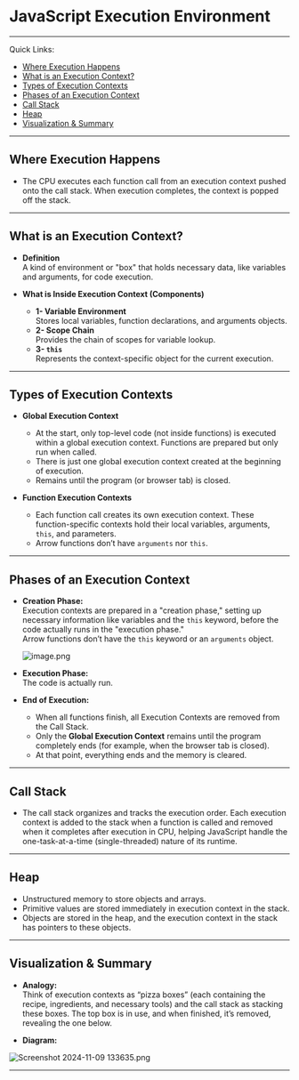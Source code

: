# JavaScript Execution Environment

---

Quick Links:

- [Where Execution Happens](#where-execution-happens)
- [What is an Execution Context?](#what-is-an-execution-context)
- [Types of Execution Contexts](#types-of-execution-contexts)
- [Phases of an Execution Context](#phases-of-an-execution-context)
- [Call Stack](#call-stack)
- [Heap](#heap)
- [Visualization & Summary](#visualization--summary)

---

## Where Execution Happens

- The CPU executes each function call from an execution context pushed onto the call stack. When execution completes, the context is popped off the stack.

---

## What is an Execution Context?

- **Definition**  
  A kind of environment or "box" that holds necessary data, like variables and arguments, for code execution.

- **What is Inside Execution Context (Components)**
  - **1- Variable Environment**  
    Stores local variables, function declarations, and arguments objects.
  - **2- Scope Chain**  
    Provides the chain of scopes for variable lookup.
  - **3- `this`**  
    Represents the context-specific object for the current execution.

---

## Types of Execution Contexts

- **Global Execution Context**

  - At the start, only top-level code (not inside functions) is executed within a global execution context. Functions are prepared but only run when called.
  - There is just one global execution context created at the beginning of execution.
  - Remains until the program (or browser tab) is closed.

- **Function Execution Contexts**
  - Each function call creates its own execution context. These function-specific contexts hold their local variables, arguments, `this`, and parameters.
  - Arrow functions don’t have `arguments` nor `this`.

---

## Phases of an Execution Context

- **Creation Phase:**  
  Execution contexts are prepared in a "creation phase," setting up necessary information like variables and the `this` keyword, before the code actually runs in the "execution phase."  
  Arrow functions don’t have the `this` keyword or an `arguments` object.

  ![image.png](attachment:54dc3561-6742-48bb-af6b-52c86878f1d6:image.png)

- **Execution Phase:**  
  The code is actually run.

- **End of Execution:**
  - When all functions finish, all Execution Contexts are removed from the Call Stack.
  - Only the **Global Execution Context** remains until the program completely ends (for example, when the browser tab is closed).
  - At that point, everything ends and the memory is cleared.

---

## Call Stack

- The call stack organizes and tracks the execution order. Each execution context is added to the stack when a function is called and removed when it completes after execution in CPU, helping JavaScript handle the one-task-at-a-time (single-threaded) nature of its runtime.

---

## Heap

- Unstructured memory to store objects and arrays.
- Primitive values are stored immediately in execution context in the stack.
- Objects are stored in the heap, and the execution context in the stack has pointers to these objects.

---

## Visualization & Summary

- **Analogy:**  
  Think of execution contexts as “pizza boxes” (each containing the recipe, ingredients, and necessary tools) and the call stack as stacking these boxes. The top box is in use, and when finished, it’s removed, revealing the one below.

- **Diagram:**

![Screenshot 2024-11-09 133635.png](https://prod-files-secure.s3.us-west-2.amazonaws.com/5cefd5f8-1137-4451-8689-bc393362ca2c/1c387643-d7e3-4d39-a857-21614e4f2cb6/Screenshot_2024-11-09_133635.png)

---
